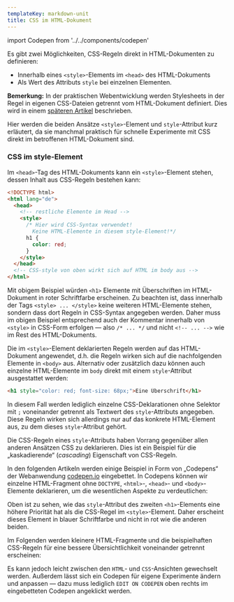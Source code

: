 ```yaml
---
templateKey: markdown-unit
title: CSS im HTML-Dokument
---
```


import Codepen from '../../components/codepen'

Es gibt zwei Möglichkeiten, CSS-Regeln direkt in HTML-Dokumenten zu definieren:

- Innerhalb eines `<style>`-Elements im `<head>` des HTML-Dokuments
- Als Wert des Attributs `style` bei einzelnen Elementen.

**Bemerkung:** In der praktischen Webentwicklung werden Stylesheets in der Regel
in eigenen CSS-Dateien getrennt vom HTML-Dokument definiert. Dies wird
in einem [späteren Artikel](../html-und-css) beschrieben.

Hier werden die beiden Ansätze `<style>`-Element und `style`-Attribut kurz
erläutert, da sie manchmal praktisch für schnelle Experimente mit CSS
direkt im betroffenen HTML-Dokument sind.

### CSS im style-Element

Im `<head>`-Tag des HTML-Dokuments kann ein `<style>`-Element stehen,
dessen Inhalt aus CSS-Regeln bestehen kann:

```html
<!DOCTYPE html>
<html lang="de">
  <head>
    <!-- restliche Elemente im Head -->
    <style>
      /* Hier wird CSS-Syntax verwendet! 
        Keine HTML-Elemente in diesem style-Element!*/
      h1 {
        color: red;
      }
    </style>
  </head>
  <!-- CSS-style von oben wirkt sich auf HTML im body aus -->
</html>
```

Mit obigem Beispiel würden `<h1>` Elemente mit Überschriften im
HTML-Dokument in roter Schriftfarbe erscheinen. Zu beachten ist,
dass innerhalb der Tags `<style> ... </style>` keine weiteren HTML-Elemente
stehen, sondern dass dort Regeln in CSS-Syntax angegeben werden. Daher muss
im obigen Beispiel entsprechend auch der Kommentar innerhalb von `<style>` in CSS-Form
erfolgen &mdash; also `/* ... */` und nicht `<!-- ... -->` wie im Rest des HTML-Dokuments.

Die im `<style>`-Element deklarierten Regeln werden auf das HTML-Dokument
angewendet, d.h. die Regeln wirken sich auf die nachfolgenden Elemente in `<body>`
aus. Alternativ oder zusätzlich dazu können auch einzelne HTML-Elemente im
`body` direkt mit einem `style`-Attribut ausgestattet werden:

```html
<h1 style="color: red; font-size: 68px;">Eine Überschrift</h1>
```

In diesem Fall werden lediglich einzelne CSS-Deklarationen ohne Selektor
mit `;` voneinander getrennt als Textwert des `style`-Attributs angegeben.
Diese Regeln wirken sich allerdings nur auf das konkrete HTML-Element aus,
zu dem dieses `style`-Attribut gehört.

Die CSS-Regeln eines `style`-Attributs haben Vorrang gegenüber allen anderen
Ansätzen CSS zu deklarieren. Dies ist ein Beispiel für die „kaskadierende“ (_cascading_)
Eigenschaft von CSS-Regeln.

In den folgenden Artikeln werden einige Beispiel in Form von „Codepens“
der Webanwendung [codepen.io](https://codepen.io) eingebettet. In Codepens
können wir einzelne HTML-Fragment ohne `DOCTYPE`, `<html>`-, `<head>`-
und `<body>`-Elemente deklarieren, um die wesentlichen Aspekte zu verdeutlichen:

<Codepen id="VwLWaxr" height="280" defaultTabs="html,result" />

Oben ist zu sehen, wie das `style`-Attribut des zweiten `<h1>`-Elements eine
höhere Priorität hat als die CSS-Regel im `<style>`-Element. Daher erscheint
dieses Element in blauer Schriftfarbe und nicht in rot wie die anderen beiden.

Im Folgenden werden kleinere HTML-Fragmente und die beispielhaften CSS-Regeln
für eine bessere Übersichtlichkeit voneinander getrennt erscheinen:

<Codepen id="abOwNRp" height="280" />

Es kann jedoch leicht zwischen den `HTML`- und `CSS`-Ansichten gewechselt werden.
Außerdem lässt sich ein Codepen für eigene Experimente ändern und anpassen
&mdash; dazu muss lediglich `EDIT ON CODEPEN` oben rechts im eingebetteten Codepen
angeklickt werden.
